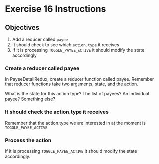 # Exercise 16 Instructions
## Objectives
1) Add a reducer called `payee`  
2) It should check to see which `action.type` it receives  
3) If it is processing `TOGGLE_PAYEE_ACTIVE` it should modify the state accordingly  

### Create a reducer called payee
In PayeeDetailRedux, create a reducer function called payee. Remember that 
reducer functions take two arguments, state, and the action.

What is the state for this action type? The list of payees? An individual payee? 
Something else?

### It should check the action.type it receives
Remember that the action.type we are interested in at the moment is 
`TOGGLE_PAYEE_ACTIVE`

### Process the action
If it is processing `TOGGLE_PAYEE_ACTIVE` it should modify the state accordingly.

